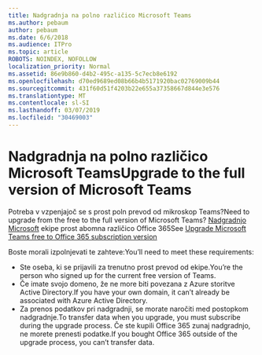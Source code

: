```yaml
---
title: Nadgradnja na polno različico Microsoft Teams
ms.author: pebaum
author: pebaum
ms.date: 6/6/2018
ms.audience: ITPro
ms.topic: article
ROBOTS: NOINDEX, NOFOLLOW
localization_priority: Normal
ms.assetid: 86e9b860-d4b2-495c-a135-5c7ecb8e6192
ms.openlocfilehash: d70ed9689ed08b66b4b5171920bac02769009b44
ms.sourcegitcommit: 431f60d51f4203b22e655a37358667d844e3e576
ms.translationtype: MT
ms.contentlocale: sl-SI
ms.lasthandoff: 03/07/2019
ms.locfileid: "30469003"
---
```

# <a name="upgrade-to-the-full-version-of-microsoft-teams"></a><span data-ttu-id="c64fb-102">Nadgradnja na polno različico Microsoft Teams</span><span class="sxs-lookup"><span data-stu-id="c64fb-102">Upgrade to the full version of Microsoft Teams</span></span>

<span data-ttu-id="c64fb-103">Potreba v vzpenjajoč se s prost poln prevod od mikroskop Teams?</span><span class="sxs-lookup"><span data-stu-id="c64fb-103">Need to upgrade from the free to the full version of Microsoft Teams?</span></span> <span data-ttu-id="c64fb-104">[Nadgradnjo Microsoft](https://docs.microsoft.com/en-us/microsoftteams/upgrade-freemium) ekipe prost abomna različico Office 365</span><span class="sxs-lookup"><span data-stu-id="c64fb-104">See [Upgrade Microsoft Teams free to Office 365 subscription version](https://docs.microsoft.com/en-us/microsoftteams/upgrade-freemium)</span></span>

<span data-ttu-id="c64fb-105">Boste morali izpolnjevati te zahteve:</span><span class="sxs-lookup"><span data-stu-id="c64fb-105">You’ll need to meet these requirements:</span></span>
- <span data-ttu-id="c64fb-106">Ste oseba, ki se prijavili za trenutno prost prevod od ekipe.</span><span class="sxs-lookup"><span data-stu-id="c64fb-106">You’re the person who signed up for the current free version of Teams.</span></span>
- <span data-ttu-id="c64fb-107">Če imate svojo domeno, že ne more biti povezana z Azure storitve Active Directory.</span><span class="sxs-lookup"><span data-stu-id="c64fb-107">If you have your own domain, it can’t already be associated with Azure Active Directory.</span></span>
- <span data-ttu-id="c64fb-108">Za prenos podatkov pri nadgradnji, se morate naročiti med postopkom nadgradnje.</span><span class="sxs-lookup"><span data-stu-id="c64fb-108">To transfer data when you upgrade, you must subscribe during the upgrade process.</span></span> <span data-ttu-id="c64fb-109">Če ste kupili Office 365 zunaj nadgradnjo, ne morete prenesti podatke.</span><span class="sxs-lookup"><span data-stu-id="c64fb-109">If you bought Office 365 outside of the upgrade process, you can’t transfer data.</span></span>



